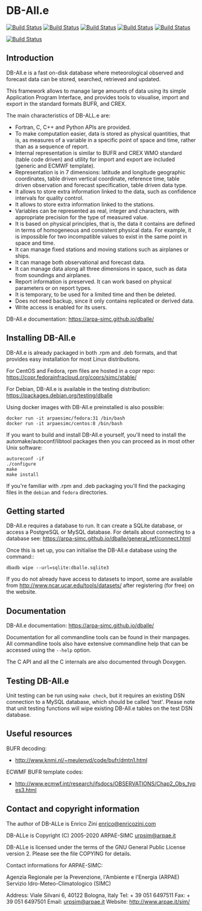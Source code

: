 DB-All.e
===============================================================

[![Build Status](https://badges.herokuapp.com/travis/ARPA-SIMC/dballe?branch=master&env=DOCKER_IMAGE=centos:7&label=centos7)](https://travis-ci.org/ARPA-SIMC/dballe)
[![Build Status](https://badges.herokuapp.com/travis/ARPA-SIMC/dballe?branch=master&env=DOCKER_IMAGE=centos:8&label=centos8)](https://travis-ci.org/ARPA-SIMC/dballe)
[![Build Status](https://badges.herokuapp.com/travis/ARPA-SIMC/dballe?branch=master&env=DOCKER_IMAGE=fedora:31&label=fedora31)](https://travis-ci.org/ARPA-SIMC/dballe)
[![Build Status](https://badges.herokuapp.com/travis/ARPA-SIMC/dballe?branch=master&env=DOCKER_IMAGE=fedora:32&label=fedora32)](https://travis-ci.org/ARPA-SIMC/dballe)
[![Build Status](https://badges.herokuapp.com/travis/ARPA-SIMC/dballe?branch=master&env=DOCKER_IMAGE=fedora:rawhide&label=fedorarawhide)](https://travis-ci.org/ARPA-SIMC/dballe)

[![Build Status](https://copr.fedorainfracloud.org/coprs/simc/stable/package/dballe/status_image/last_build.png)](https://copr.fedorainfracloud.org/coprs/simc/stable/package/dballe/)

Introduction
------------

DB-All.e is a fast on-disk database where meteorological observed and
forecast data can be stored, searched, retrieved and updated.

This framework allows to manage large amounts of data using its simple
Application Program Interface, and provides tools to visualise, import
and export in the standard formats BUFR, and CREX.

The main characteristics of DB-ALL.e are:

 * Fortran, C, C++ and Python APIs are provided.
 * To make computation easier, data is stored as physical quantities,
   that is, as measures of a variable in a specific point of space and
   time, rather than as a sequence of report.
 * Internal representation is similar to BUFR and CREX WMO standard
   (table code driven) and utility for import and export are included
   (generic and ECMWF template).
 * Representation is in 7 dimensions: latitude and longitude geographic
   coordinates, table driven vertical coordinate, reference time,
   table driven observation and forecast specification, table driven
   data type.
 * It allows to store extra information linked to the data, such as
   confidence intervals for quality control.
 * It allows to store extra information linked to the stations.
 * Variables can be represented as real, integer and characters, with
   appropriate precision for the type of measured value.
 * It is based on physical principles, that is, the data it contains are
   defined in terms of homogeneous and consistent physical data. For
   example, it is impossible for two incompatible values to exist in the
   same point in space and time.
 * It can manage fixed stations and moving stations such as airplanes or
   ships.
 * It can manage both observational and forecast data.
 * It can manage data along all three dimensions in space, such as data
   from soundings and airplanes.
 * Report information is preserved. It can work based on physical
   parameters or on report types.
 * It is temporary, to be used for a limited time and then be deleted.
 * Does not need backup, since it only contains replicated or derived data.
 * Write access is enabled for its users.

DB-All.e documentation: https://arpa-simc.github.io/dballe/

Installing DB-All.e
-------------------

DB-All.e is already packaged in both .rpm and .deb formats, and that provides
easy installation for most Linux distributions.

For CentOS and Fedora, rpm files are hosted in a copr repo:
https://copr.fedorainfracloud.org/coprs/simc/stable/

For Debian, DB-All.e is available in the testing distribution:
https://packages.debian.org/testing/dballe

Using docker images with DB-All.e preinstalled is also possible:

```
docker run -it arpaesimc/fedora:31 /bin/bash
docker run -it arpaesimc/centos:8 /bin/bash
```

If you want to build and install DB-All.e yourself, you'll need to install the
automake/autoconf/libtool packages then you can proceed as in most other Unix 
software:

```
autoreconf -if
./configure
make
make install
```

If you're familiar with .rpm and .deb packaging you'll find the packaging 
files in the `debian` and `fedora` directories.

Getting started
---------------

DB-All.e requires a database to run. It can create a SQLite database, or access
a PostgreSQL or MySQL database.
For details about connecting to a database see:
https://arpa-simc.github.io/dballe/general_ref/connect.html

Once this is set up, you can initialise the DB-All.e database using the command::

```
dbadb wipe --url=sqlite:dballe.sqlite3
```

If you do not already have access to datasets to import, some are available
from http://www.ncar.ucar.edu/tools/datasets/ after registering (for free) on
the website.


Documentation
-------------

DB-All.e documentation:
https://arpa-simc.github.io/dballe/

Documentation for all commandline tools can be found in their manpages.  All
commandline tools also have extensive commandline help that can be accessed
using the `--help` option.

The C API and all the C internals are also documented through Doxygen.


Testing DB-All.e
----------------

Unit testing can be run using `make check`, but it requires an existing DSN
connection to a MySQL database, which should be called 'test'.  Please note
that unit testing functions will wipe existing DB-All.e tables on the test DSN
database.


Useful resources
----------------

BUFR decoding:

 * <http://www.knmi.nl/~meulenvd/code/bufr/dmtn1.html>

ECWMF BUFR template codes:

 * <http://www.ecmwf.int/research/ifsdocs/OBSERVATIONS/Chap2_Obs_types3.html>


Contact and copyright information
---------------------------------

The author of DB-ALLe is Enrico Zini <enrico@enricozini.com>

DB-ALLe is Copyright (C) 2005-2020 ARPAE-SIMC <urpsim@arpae.it>

DB-ALLe is licensed under the terms of the GNU General Public License version
2.  Please see the file COPYING for details.

Contact informations for ARPAE-SIMC:

  Agenzia Regionale per la Prevenzione, l'Ambiente e l'Energia (ARPAE)
  Servizio Idro-Meteo-Climatologico (SIMC)

  Address: Viale Silvani 6, 40122 Bologna, Italy
  Tel: + 39 051 6497511
  Fax: + 39 051 6497501
  Email: urpsim@arpae.it
  Website: http://www.arpae.it/sim/
